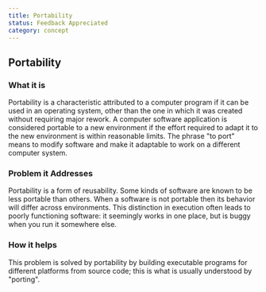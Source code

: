 ```yaml
---
title: Portability
status: Feedback Appreciated
category: concept
---
```

## Portability

### What it is

Portability is a characteristic attributed to a computer program if it can be used in an operating system, other than the one in which it was created without requiring major rework. A computer software application is considered portable to a new environment if the effort required to adapt it to the new environment is within reasonable limits. The phrase "to port" means to modify software and make it adaptable to work on a different computer system.

### Problem it Addresses

Portability is a form of reusability. Some kinds of software are known to be less portable than others. When a software is not portable then its behavior will differ across environments. This distinction in execution often leads to poorly functioning software: it seemingly works in one place, but is buggy when you run it somewhere else.

### How it helps

This problem is solved by portability by building executable programs for different platforms from source code; this is what is usually understood by "porting".
